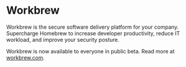 # Workbrew

Workbrew is the secure software delivery platform for your company.
Supercharge Homebrew to increase developer productivity, reduce IT workload, and improve your security posture.

Workbrew is now available to everyone in public beta.
Read more at [workbrew.com](https://workbrew.com).
